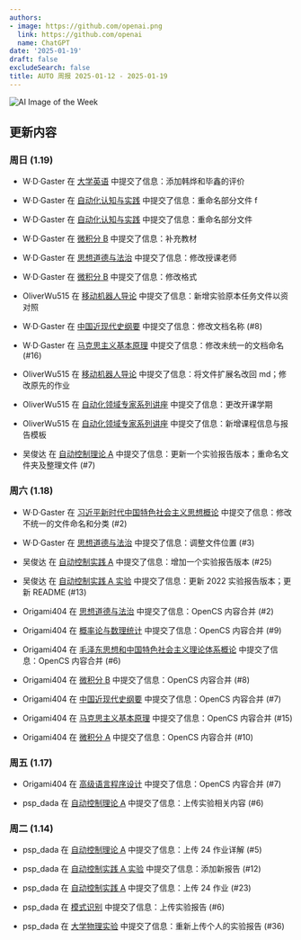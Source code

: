 ```yaml
---
authors:
- image: https://github.com/openai.png
  link: https://github.com/openai
  name: ChatGPT
date: '2025-01-19'
draft: false
excludeSearch: false
title: AUTO 周报 2025-01-12 - 2025-01-19
---
```


![AI Image of the Week](generated_image_cropped.png)

## 更新内容

### 周日 (1.19)

- W·D·Gaster 在 [大学英语](https://github.com/HITSZ-OpenAuto/LANG100X) 中提交了信息：添加韩烨和毕鑫的评价

- W·D·Gaster 在 [自动化认知与实践](https://github.com/HITSZ-OpenAuto/AUTO1001) 中提交了信息：重命名部分文件 f

- W·D·Gaster 在 [自动化认知与实践](https://github.com/HITSZ-OpenAuto/AUTO1001) 中提交了信息：重命名部分文件

- W·D·Gaster 在 [微积分 B](https://github.com/HITSZ-OpenAuto/MATH1015B) 中提交了信息：补充教材

- W·D·Gaster 在 [思想道德与法治](https://github.com/HITSZ-OpenAuto/GEIP1015) 中提交了信息：修改授课老师

- W·D·Gaster 在 [微积分 B](https://github.com/HITSZ-OpenAuto/MATH1015B) 中提交了信息：修改格式

- OliverWu515 在 [移动机器人导论](https://github.com/HITSZ-OpenAuto/AUTO3012) 中提交了信息：新增实验原本任务文件以资对照

- W·D·Gaster 在 [中国近现代史纲要](https://github.com/HITSZ-OpenAuto/GEIP1016) 中提交了信息：修改文档名称 (#8)

- W·D·Gaster 在 [马克思主义基本原理](https://github.com/HITSZ-OpenAuto/GEIP1011) 中提交了信息：修改未统一的文档命名 (#16)

- OliverWu515 在 [移动机器人导论](https://github.com/HITSZ-OpenAuto/AUTO3012) 中提交了信息：将文件扩展名改回 md；修改原先的作业

- OliverWu515 在 [自动化领域专家系列讲座](https://github.com/HITSZ-OpenAuto/AUTO3022) 中提交了信息：更改开课学期

- OliverWu515 在 [自动化领域专家系列讲座](https://github.com/HITSZ-OpenAuto/AUTO3022) 中提交了信息：新增课程信息与报告模板

- 吴俊达 在 [自动控制理论 A](https://github.com/HITSZ-OpenAuto/AUTO3001A) 中提交了信息：更新一个实验报告版本；重命名文件夹及整理文件 (#7)

### 周六 (1.18)

- W·D·Gaster 在 [习近平新时代中国特色社会主义思想概论](https://github.com/HITSZ-OpenAuto/GEIP1017) 中提交了信息：修改不统一的文件命名和分类 (#2)

- W·D·Gaster 在 [思想道德与法治](https://github.com/HITSZ-OpenAuto/GEIP1015) 中提交了信息：调整文件位置 (#3)

- 吴俊达 在 [自动控制实践 A](https://github.com/HITSZ-OpenAuto/AUTO3002A) 中提交了信息：增加一个实验报告版本 (#25)

- 吴俊达 在 [自动控制实践 A 实验](https://github.com/HITSZ-OpenAuto/AUTO3016) 中提交了信息：更新 2022 实验报告版本；更新 README (#13)

- Origami404 在 [思想道德与法治](https://github.com/HITSZ-OpenAuto/GEIP1015) 中提交了信息：OpenCS 内容合并 (#2)

- Origami404 在 [概率论与数理统计](https://github.com/HITSZ-OpenAuto/MATH1004) 中提交了信息：OpenCS 内容合并 (#9)

- Origami404 在 [毛泽东思想和中国特色社会主义理论体系概论](https://github.com/HITSZ-OpenAuto/GEIP1018) 中提交了信息：OpenCS 内容合并 (#6)

- Origami404 在 [微积分 B](https://github.com/HITSZ-OpenAuto/MATH1015B) 中提交了信息：OpenCS 内容合并 (#8)

- Origami404 在 [中国近现代史纲要](https://github.com/HITSZ-OpenAuto/GEIP1016) 中提交了信息：OpenCS 内容合并 (#7)

- Origami404 在 [马克思主义基本原理](https://github.com/HITSZ-OpenAuto/GEIP1011) 中提交了信息：OpenCS 内容合并 (#15)

- Origami404 在 [微积分 A](https://github.com/HITSZ-OpenAuto/MATH1015A) 中提交了信息：OpenCS 内容合并 (#10)

### 周五 (1.17)

- Origami404 在 [高级语言程序设计](https://github.com/HITSZ-OpenAuto/COMP2021) 中提交了信息：OpenCS 内容合并 (#7)

- psp_dada 在 [自动控制理论 A](https://github.com/HITSZ-OpenAuto/AUTO3001A) 中提交了信息：上传实验相关内容 (#6)

### 周二 (1.14)

- psp_dada 在 [自动控制理论 A](https://github.com/HITSZ-OpenAuto/AUTO3001A) 中提交了信息：上传 24 作业详解 (#5)

- psp_dada 在 [自动控制实践 A 实验](https://github.com/HITSZ-OpenAuto/AUTO3016) 中提交了信息：添加新报告 (#12)

- psp_dada 在 [自动控制实践 A](https://github.com/HITSZ-OpenAuto/AUTO3002A) 中提交了信息：上传 24 作业 (#23)

- psp_dada 在 [模式识别](https://github.com/HITSZ-OpenAuto/AUTO5024) 中提交了信息：上传实验报告 (#6)

- psp_dada 在 [大学物理实验](https://github.com/HITSZ-OpenAuto/PHYS1002) 中提交了信息：重新上传个人的实验报告 (#36)

